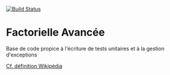 [![Build Status](https://travis-ci.org/ericsiber/FactorielleAvancee.svg?branch=etape2)](https://travis-ci.org/ericsiber/FactorielleAvancee)

# Factorielle Avancée

Base de code propice à l'écriture de tests unitaires et à la gestion d'exceptions

[Cf. définition Wikipédia](https://fr.wikipedia.org/wiki/Factorielle)
